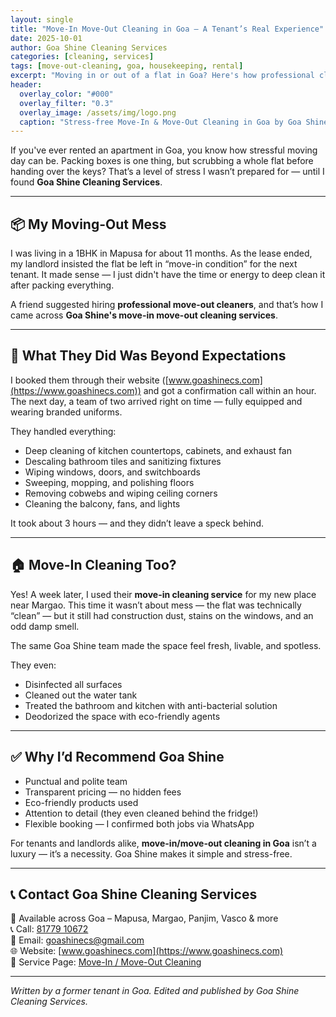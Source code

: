```yaml
---
layout: single
title: "Move-In Move-Out Cleaning in Goa – A Tenant’s Real Experience"
date: 2025-10-01
author: Goa Shine Cleaning Services
categories: [cleaning, services]
tags: [move-out-cleaning, goa, housekeeping, rental]
excerpt: "Moving in or out of a flat in Goa? Here's how professional cleaning saved me time, stress, and even my deposit."
header:
  overlay_color: "#000"
  overlay_filter: "0.3"
  overlay_image: /assets/img/logo.png
  caption: "Stress-free Move-In & Move-Out Cleaning in Goa by Goa Shine"
---
```


If you've ever rented an apartment in Goa, you know how stressful moving day can be. Packing boxes is one thing, but scrubbing a whole flat before handing over the keys? That’s a level of stress I wasn’t prepared for — until I found **Goa Shine Cleaning Services**.

---

## 📦 My Moving-Out Mess

I was living in a 1BHK in Mapusa for about 11 months. As the lease ended, my landlord insisted the flat be left in “move-in condition” for the next tenant. It made sense — I just didn't have the time or energy to deep clean it after packing everything.

A friend suggested hiring **professional move-out cleaners**, and that’s how I came across **Goa Shine's move-in move-out cleaning services**.

---

## 🧼 What They Did Was Beyond Expectations

I booked them through their website ([www.goashinecs.com](https://www.goashinecs.com)) and got a confirmation call within an hour. The next day, a team of two arrived right on time — fully equipped and wearing branded uniforms.

They handled everything:

- Deep cleaning of kitchen countertops, cabinets, and exhaust fan  
- Descaling bathroom tiles and sanitizing fixtures  
- Wiping windows, doors, and switchboards  
- Sweeping, mopping, and polishing floors  
- Removing cobwebs and wiping ceiling corners  
- Cleaning the balcony, fans, and lights

It took about 3 hours — and they didn’t leave a speck behind.

---

## 🏠 Move-In Cleaning Too?

Yes! A week later, I used their **move-in cleaning service** for my new place near Margao. This time it wasn’t about mess — the flat was technically “clean” — but it still had construction dust, stains on the windows, and an odd damp smell.

The same Goa Shine team made the space feel fresh, livable, and spotless.

They even:

- Disinfected all surfaces  
- Cleaned out the water tank  
- Treated the bathroom and kitchen with anti-bacterial solution  
- Deodorized the space with eco-friendly agents

---

## ✅ Why I’d Recommend Goa Shine

- Punctual and polite team  
- Transparent pricing — no hidden fees  
- Eco-friendly products used  
- Attention to detail (they even cleaned behind the fridge!)  
- Flexible booking — I confirmed both jobs via WhatsApp  

For tenants and landlords alike, **move-in/move-out cleaning in Goa** isn’t a luxury — it’s a necessity. Goa Shine makes it simple and stress-free.

---

## 📞 Contact Goa Shine Cleaning Services

📍 Available across Goa – Mapusa, Margao, Panjim, Vasco & more  
📞 Call: [81779 10672](tel:+918177910672)  
📧 Email: [goashinecs@gmail.com](mailto:goashinecs@gmail.com)  
🌐 Website: [www.goashinecs.com](https://www.goashinecs.com)  
🔗 Service Page: [Move-In / Move-Out Cleaning](https://www.goashinecs.com/move-in-move-out-cleaning-goa.html)

---

*Written by a former tenant in Goa. Edited and published by Goa Shine Cleaning Services.*
